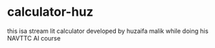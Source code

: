 # calculator-huz
this isa stream lit calculator developed by huzaifa malik while doing his NAVTTC AI  course

